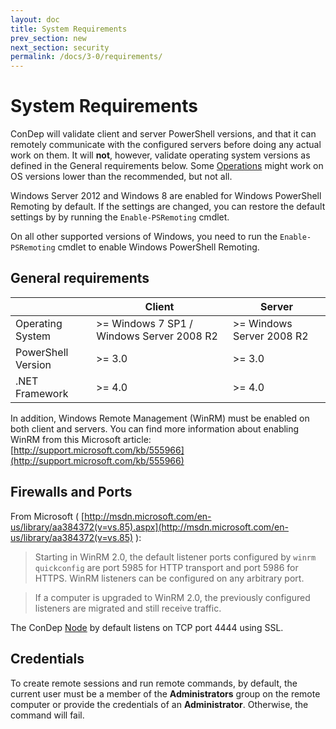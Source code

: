 ```yaml
---
layout: doc
title: System Requirements
prev_section: new
next_section: security
permalink: /docs/3-0/requirements/
---
```


System Requirements
==========================
ConDep will validate client and server PowerShell versions, and that it can remotely communicate with the configured servers before doing any actual work on them. It will **not**, however, validate operating system versions as defined in the General requirements below. Some [Operations](../condep-dsl-operations/) might work on OS versions lower than the recommended, but not all.

Windows Server 2012 and Windows 8 are enabled for Windows PowerShell Remoting by default.
If the settings are changed, you can restore the default settings by
by running the `Enable-PSRemoting` cmdlet.

On all other supported versions of Windows, you need to run the
`Enable-PSRemoting` cmdlet to enable Windows PowerShell Remoting.

## General requirements
<table>
	<thead>
		<tr>
			<th></th><th>Client</th><th>Server</th>
		</tr>
	</thead>
	<tbody>
		<tr>
			<td>Operating System</td><td>&gt;= Windows 7 SP1 / Windows Server 2008 R2</td><td>&gt;= Windows Server 2008 R2</td>
		</tr>
		<tr>
			<td>PowerShell Version</td><td>&gt;= 3.0</td><td>&gt;= 3.0</td>
		</tr>
		<tr>
			<td>.NET Framework</td><td>&gt;= 4.0</td><td>&gt;= 4.0</td>
		</tr>
	</tbody>
</table>

In addition, Windows Remote Management (WinRM) must be enabled on both client and servers. You can find more information about enabling WinRM from this Microsoft article: [http://support.microsoft.com/kb/555966](http://support.microsoft.com/kb/555966)

## Firewalls and Ports
From Microsoft ( [http://msdn.microsoft.com/en-us/library/aa384372(v=vs.85).aspx](http://msdn.microsoft.com/en-us/library/aa384372(v=vs.85) ):

> Starting in WinRM 2.0, the default listener ports configured by `winrm
> quickconfig` are port 5985 for HTTP transport and port 5986 for HTTPS.
> WinRM listeners can be configured on any arbitrary port.


> If a computer is upgraded to WinRM 2.0, the previously configured
> listeners are migrated and still receive traffic.

The ConDep [Node](../security/#node) by default listens on TCP port 4444 using SSL.

## Credentials

To create remote sessions and run remote commands, by default, the current
user must be a member of the **Administrators** group on the remote computer or
provide the credentials of an **Administrator**. Otherwise, the command will fail.

